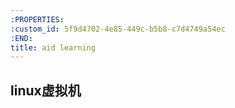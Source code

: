 ```yaml
---
:PROPERTIES:
:custom_id: 5f9d4702-4e85-449c-b5b8-c7d4749a54ec
:END:
title: aid learning
---
```

## linux虚拟机
